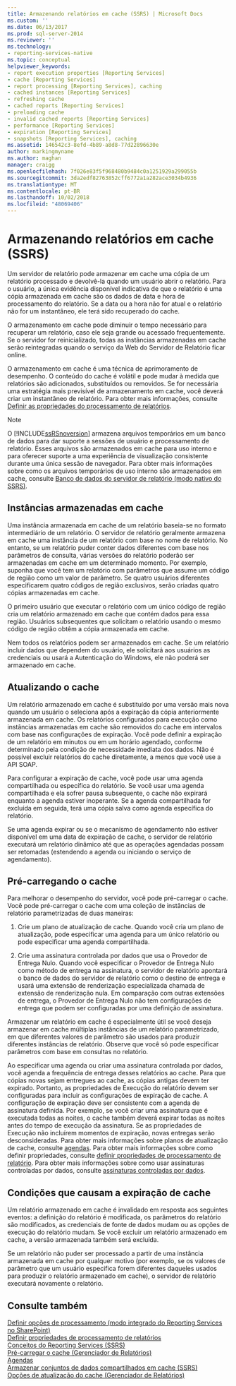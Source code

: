 ```yaml
---
title: Armazenando relatórios em cache (SSRS) | Microsoft Docs
ms.custom: ''
ms.date: 06/13/2017
ms.prod: sql-server-2014
ms.reviewer: ''
ms.technology:
- reporting-services-native
ms.topic: conceptual
helpviewer_keywords:
- report execution properties [Reporting Services]
- cache [Reporting Services]
- report processing [Reporting Services], caching
- cached instances [Reporting Services]
- refreshing cache
- cached reports [Reporting Services]
- preloading cache
- invalid cached reports [Reporting Services]
- performance [Reporting Services]
- expiration [Reporting Services]
- snapshots [Reporting Services], caching
ms.assetid: 146542c3-8efd-4b89-a8d8-77d22896630e
author: markingmyname
ms.author: maghan
manager: craigg
ms.openlocfilehash: 7f026e83f5f968480b9484c0a1251929a299055b
ms.sourcegitcommit: 3da2edf82763852cff6772a1a282ace3034b4936
ms.translationtype: MT
ms.contentlocale: pt-BR
ms.lasthandoff: 10/02/2018
ms.locfileid: "48069406"
---
```

# <a name="caching-reports-ssrs"></a>Armazenando relatórios em cache (SSRS)
  Um servidor de relatório pode armazenar em cache uma cópia de um relatório processado e devolvê-la quando um usuário abrir o relatório. Para o usuário, a única evidência disponível indicativa de que o relatório é uma cópia armazenada em cache são os dados de data e hora de processamento do relatório. Se a data ou a hora não for atual e o relatório não for um instantâneo, ele terá sido recuperado do cache.  
  
 O armazenamento em cache pode diminuir o tempo necessário para recuperar um relatório, caso ele seja grande ou acessado frequentemente. Se o servidor for reinicializado, todas as instâncias armazenadas em cache serão reintegradas quando o serviço da Web do Servidor de Relatório ficar online.  
  
 O armazenamento em cache é uma técnica de aprimoramento de desempenho. O conteúdo do cache é volátil e pode mudar à medida que relatórios são adicionados, substituídos ou removidos. Se for necessária uma estratégia mais previsível de armazenamento em cache, você deverá criar um instantâneo de relatório. Para obter mais informações, consulte [Definir as propriedades do processamento de relatórios](set-report-processing-properties.md).  
  
> [!NOTE]  
>  O [!INCLUDE[ssRSnoversion](../../includes/ssrsnoversion-md.md)] armazena arquivos temporários em um banco de dados para dar suporte a sessões de usuário e processamento de relatório. Esses arquivos são armazenados em cache para uso interno e para oferecer suporte a uma experiência de visualização consistente durante uma única sessão de navegador. Para obter mais informações sobre como os arquivos temporários de uso interno são armazenados em cache, consulte [Banco de dados do servidor de relatório &#40;modo nativo do SSRS&#41;](report-server-database-ssrs-native-mode.md).  
  
## <a name="cached-instances"></a>Instâncias armazenadas em cache  
 Uma instância armazenada em cache de um relatório baseia-se no formato intermediário de um relatório. O servidor de relatório geralmente armazena em cache uma instância de um relatório com base no nome de relatório. No entanto, se um relatório puder conter dados diferentes com base nos parâmetros de consulta, várias versões do relatório poderão ser armazenadas em cache em um determinado momento. Por exemplo, suponha que você tem um relatório com parâmetros que assume um código de região como um valor de parâmetro. Se quatro usuários diferentes especificarem quatro códigos de região exclusivos, serão criadas quatro cópias armazenadas em cache.  
  
 O primeiro usuário que executar o relatório com um único código de região cria um relatório armazenado em cache que contém dados para essa região. Usuários subsequentes que solicitam o relatório usando o mesmo código de região obtêm a cópia armazenada em cache.  
  
 Nem todos os relatórios podem ser armazenados em cache. Se um relatório incluir dados que dependem do usuário, ele solicitará aos usuários as credenciais ou usará a Autenticação do Windows, ele não poderá ser armazenado em cache.  
  
## <a name="refreshing-the-cache"></a>Atualizando o cache  
 Um relatório armazenado em cache é substituído por uma versão mais nova quando um usuário o seleciona após a expiração da cópia anteriormente armazenada em cache. Os relatórios configurados para execução como instâncias armazenadas em cache são removidos do cache em intervalos com base nas configurações de expiração. Você pode definir a expiração de um relatório em minutos ou em um horário agendado, conforme determinado pela condição de necessidade imediata dos dados. Não é possível excluir relatórios do cache diretamente, a menos que você use a API SOAP.  
  
 Para configurar a expiração de cache, você pode usar uma agenda compartilhada ou específica do relatório. Se você usar uma agenda compartilhada e ela sofrer pausa subsequente, o cache não expirará enquanto a agenda estiver inoperante. Se a agenda compartilhada for excluída em seguida, terá uma cópia salva como agenda específica do relatório.  
  
 Se uma agenda expirar ou se o mecanismo de agendamento não estiver disponível em uma data de expiração de cache, o servidor de relatório executará um relatório dinâmico até que as operações agendadas possam ser retomadas (estendendo a agenda ou iniciando o serviço de agendamento).  
  
## <a name="preloading-the-cache"></a>Pré-carregando o cache  
 Para melhorar o desempenho do servidor, você pode pré-carregar o cache. Você pode pré-carregar o cache com uma coleção de instâncias de relatório parametrizadas de duas maneiras:  
  
1.  Crie um plano de atualização de cache. Quando você cria um plano de atualização, pode especificar uma agenda para um único relatório ou pode especificar uma agenda compartilhada.  
  
2.  Crie uma assinatura controlada por dados que usa o Provedor de Entrega Nulo. Quando você especificar o Provedor de Entrega Nulo como método de entrega na assinatura, o servidor de relatório apontará o banco de dados do servidor de relatório como o destino de entrega e usará uma extensão de renderização especializada chamada de extensão de renderização nula. Em comparação com outras extensões de entrega, o Provedor de Entrega Nulo não tem configurações de entrega que podem ser configuradas por uma definição de assinatura.  
  
 Armazenar um relatório em cache é especialmente útil se você deseja armazenar em cache múltiplas instâncias de um relatório parametrizado, em que diferentes valores de parâmetro são usados para produzir diferentes instâncias de relatório. Observe que você só pode especificar parâmetros com base em consultas no relatório.  
  
 Ao especificar uma agenda ou criar uma assinatura controlada por dados, você agenda a frequência de entrega desses relatórios ao cache. Para que cópias novas sejam entregues ao cache, as cópias antigas devem ter expirado. Portanto, as propriedades de Execução do relatório devem ser configuradas para incluir as configurações de expiração de cache. A configuração de expiração deve ser consistente com a agenda de assinatura definida. Por exemplo, se você criar uma assinatura que é executada todas as noites, o cache também deverá expirar todas as noites antes do tempo de execução da assinatura. Se as propriedades de Execução não incluírem momentos de expiração, novas entregas serão desconsideradas. Para obter mais informações sobre planos de atualização de cache, consulte [agendas](../subscriptions/schedules.md). Para obter mais informações sobre como definir propriedades, consulte [definir propriedades de processamento de relatório](set-report-processing-properties.md). Para obter mais informações sobre como usar assinaturas controladas por dados, consulte [assinaturas controladas por dados](../subscriptions/data-driven-subscriptions.md).  
  
## <a name="conditions-that-cause-cache-expiration"></a>Condições que causam a expiração de cache  
 Um relatório armazenado em cache é invalidado em resposta aos seguintes eventos: a definição do relatório é modificada, os parâmetros do relatório são modificados, as credenciais de fonte de dados mudam ou as opções de execução do relatório mudam. Se você excluir um relatório armazenado em cache, a versão armazenada também será excluída.  
  
 Se um relatório não puder ser processado a partir de uma instância armazenada em cache por qualquer motivo (por exemplo, se os valores de parâmetro que um usuário especifica forem diferentes daqueles usados para produzir o relatório armazenado em cache), o servidor de relatório executará novamente o relatório.  
  
## <a name="see-also"></a>Consulte também  
 [Definir opções de processamento &#40;modo integrado do Reporting Services no SharePoint&#41;](../set-processing-options-reporting-services-in-sharepoint-integrated-mode.md)   
 [Definir propriedades de processamento de relatórios](set-report-processing-properties.md)   
 [Conceitos do Reporting Services &#40;SSRS&#41;](../reporting-services-concepts-ssrs.md)   
 [Pré-carregar o cache &#40;Gerenciador de Relatórios&#41;](preload-the-cache-report-manager.md)   
 [Agendas](../subscriptions/schedules.md)   
 [Armazenar conjuntos de dados compartilhados em cache &#40;SSRS&#41;](cache-shared-datasets-ssrs.md)   
 [Opções de atualização do cache &#40;Gerenciador de Relatórios&#41;](../cache-refresh-options-report-manager.md)  
  
  

